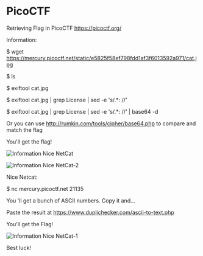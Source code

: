 # PicoCTF
Retrieving Flag in PicoCTF https://picoctf.org/

Information:

$ wget https://mercury.picoctf.net/static/e5825f58ef798fdd1af3f6013592a971/cat.jpg

$ ls

$ exiftool cat.jpg

$ exiftool cat.jpg | grep License | sed -e 's/.*: //'

$ exiftool cat.jpg | grep License | sed -e 's/.*: //' | base64 -d

Or you can use http://rumkin.com/tools/cipher/base64.php to compare and match the flag

You'll get the flag!

![Information   Nice NetCat](https://user-images.githubusercontent.com/67795345/155937483-9b6d80b6-d6a2-48b6-97e4-61b85383bfdc.jpeg)

![Information   Nice NetCat-2](https://user-images.githubusercontent.com/67795345/155937535-4a77033b-5d62-47d4-ad7e-108e5e5e826b.jpeg)




Nice Netcat:

$ nc mercury.picoctf.net 21135

You 'll get a bunch of ASCII numbers. Copy it and...

Paste the result at https://www.duplichecker.com/ascii-to-text.php

You'll get the Flag! 

![Information   Nice NetCat-1](https://user-images.githubusercontent.com/67795345/155938367-9d4c07ca-7c0e-4966-b330-4debe2fce140.jpeg)

Best luck!
